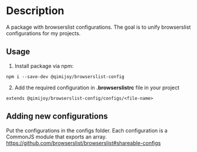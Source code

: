 # Description
A package with browserslist configurations. The goal is to unify browserslist configurations for my projects.

## Usage
1. Install package via npm:

```
npm i --save-dev @qimijoy/browserslist-config
```

2. Add the required configuration in **.browserslistrc** file in your project

```
extends @qimijoy/browserslist-config/configs/<file-name>
```

## Adding new configurations
Put the configurations in the configs folder. Each configuration is a CommonJS module that exports an array.
https://github.com/browserslist/browserslist#shareable-configs
